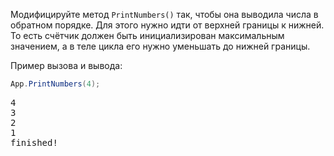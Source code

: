 
Модифицируйте метод `PrintNumbers()` так, чтобы она выводила числа в обратном порядке. Для этого нужно идти от верхней границы к нижней. То есть счётчик должен быть инициализирован максимальным значением, а в теле цикла его нужно уменьшать до нижней границы.

Пример вызова и вывода:

```cs
App.PrintNumbers(4);
```

<pre class='hexlet-basics-output'>
4<br>3<br>2<br>1<br>finished!
</pre>
